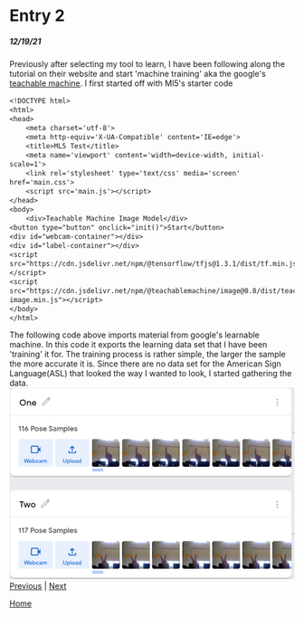 # Entry 2
##### 12/19/21

Previously after selecting my tool to learn, I have been following along the tutorial on their website and start 'machine training' aka the google's [teachable machine](https://teachablemachine.withgoogle.com/). I first started off with Ml5's starter code

```
<!DOCTYPE html>
<html>
<head>
    <meta charset='utf-8'>
    <meta http-equiv='X-UA-Compatible' content='IE=edge'>
    <title>ML5 Test</title>
    <meta name='viewport' content='width=device-width, initial-scale=1'>
    <link rel='stylesheet' type='text/css' media='screen' href='main.css'>
    <script src='main.js'></script>
</head>
<body>
    <div>Teachable Machine Image Model</div>
<button type="button" onclick="init()">Start</button>
<div id="webcam-container"></div>
<div id="label-container"></div>
<script src="https://cdn.jsdelivr.net/npm/@tensorflow/tfjs@1.3.1/dist/tf.min.js"></script>
<script src="https://cdn.jsdelivr.net/npm/@teachablemachine/image@0.8/dist/teachablemachine-image.min.js"></script>
</body>
</html>
```
The following code above imports material from google's learnable machine. In this code it exports the learning data set that I have been 'training' it for. The training process is rather simple, the larger the sample the more accurate it is. Since there are no data set for the American Sign Language(ASL) that looked the way I wanted to look, I started gathering the data.
![image info](machineTeaching.png)
[Previous](entry01.md) | [Next](entry03.md)

[Home](../README.md)